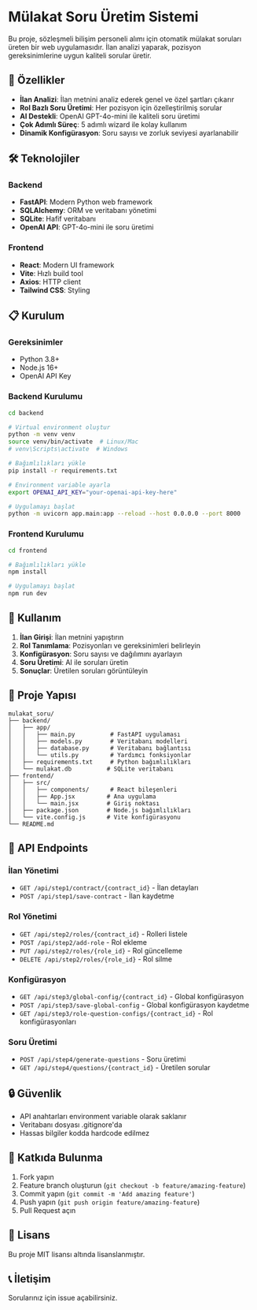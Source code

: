 # Mülakat Soru Üretim Sistemi

Bu proje, sözleşmeli bilişim personeli alımı için otomatik mülakat soruları üreten bir web uygulamasıdır. İlan analizi yaparak, pozisyon gereksinimlerine uygun kaliteli sorular üretir.

## 🚀 Özellikler

- **İlan Analizi**: İlan metnini analiz ederek genel ve özel şartları çıkarır
- **Rol Bazlı Soru Üretimi**: Her pozisyon için özelleştirilmiş sorular
- **AI Destekli**: OpenAI GPT-4o-mini ile kaliteli soru üretimi
- **Çok Adımlı Süreç**: 5 adımlı wizard ile kolay kullanım
- **Dinamik Konfigürasyon**: Soru sayısı ve zorluk seviyesi ayarlanabilir

## 🛠️ Teknolojiler

### Backend
- **FastAPI**: Modern Python web framework
- **SQLAlchemy**: ORM ve veritabanı yönetimi
- **SQLite**: Hafif veritabanı
- **OpenAI API**: GPT-4o-mini ile soru üretimi

### Frontend
- **React**: Modern UI framework
- **Vite**: Hızlı build tool
- **Axios**: HTTP client
- **Tailwind CSS**: Styling

## 📋 Kurulum

### Gereksinimler
- Python 3.8+
- Node.js 16+
- OpenAI API Key

### Backend Kurulumu

```bash
cd backend

# Virtual environment oluştur
python -m venv venv
source venv/bin/activate  # Linux/Mac
# venv\Scripts\activate  # Windows

# Bağımlılıkları yükle
pip install -r requirements.txt

# Environment variable ayarla
export OPENAI_API_KEY="your-openai-api-key-here"

# Uygulamayı başlat
python -m uvicorn app.main:app --reload --host 0.0.0.0 --port 8000
```

### Frontend Kurulumu

```bash
cd frontend

# Bağımlılıkları yükle
npm install

# Uygulamayı başlat
npm run dev
```

## 🎯 Kullanım

1. **İlan Girişi**: İlan metnini yapıştırın
2. **Rol Tanımlama**: Pozisyonları ve gereksinimleri belirleyin
3. **Konfigürasyon**: Soru sayısı ve dağılımını ayarlayın
4. **Soru Üretimi**: AI ile soruları üretin
5. **Sonuçlar**: Üretilen soruları görüntüleyin

## 📁 Proje Yapısı

```
mulakat_soru/
├── backend/
│   ├── app/
│   │   ├── main.py          # FastAPI uygulaması
│   │   ├── models.py        # Veritabanı modelleri
│   │   ├── database.py      # Veritabanı bağlantısı
│   │   └── utils.py         # Yardımcı fonksiyonlar
│   ├── requirements.txt     # Python bağımlılıkları
│   └── mulakat.db          # SQLite veritabanı
├── frontend/
│   ├── src/
│   │   ├── components/      # React bileşenleri
│   │   ├── App.jsx         # Ana uygulama
│   │   └── main.jsx        # Giriş noktası
│   ├── package.json        # Node.js bağımlılıkları
│   └── vite.config.js      # Vite konfigürasyonu
└── README.md
```

## 🔧 API Endpoints

### İlan Yönetimi
- `GET /api/step1/contract/{contract_id}` - İlan detayları
- `POST /api/step1/save-contract` - İlan kaydetme

### Rol Yönetimi
- `GET /api/step2/roles/{contract_id}` - Rolleri listele
- `POST /api/step2/add-role` - Rol ekleme
- `PUT /api/step2/roles/{role_id}` - Rol güncelleme
- `DELETE /api/step2/roles/{role_id}` - Rol silme

### Konfigürasyon
- `GET /api/step3/global-config/{contract_id}` - Global konfigürasyon
- `POST /api/step3/save-global-config` - Global konfigürasyon kaydetme
- `GET /api/step3/role-question-configs/{contract_id}` - Rol konfigürasyonları

### Soru Üretimi
- `POST /api/step4/generate-questions` - Soru üretimi
- `GET /api/step4/questions/{contract_id}` - Üretilen sorular

## 🔒 Güvenlik

- API anahtarları environment variable olarak saklanır
- Veritabanı dosyası .gitignore'da
- Hassas bilgiler kodda hardcode edilmez

## 🤝 Katkıda Bulunma

1. Fork yapın
2. Feature branch oluşturun (`git checkout -b feature/amazing-feature`)
3. Commit yapın (`git commit -m 'Add amazing feature'`)
4. Push yapın (`git push origin feature/amazing-feature`)
5. Pull Request açın

## 📄 Lisans

Bu proje MIT lisansı altında lisanslanmıştır.

## 📞 İletişim

Sorularınız için issue açabilirsiniz. 